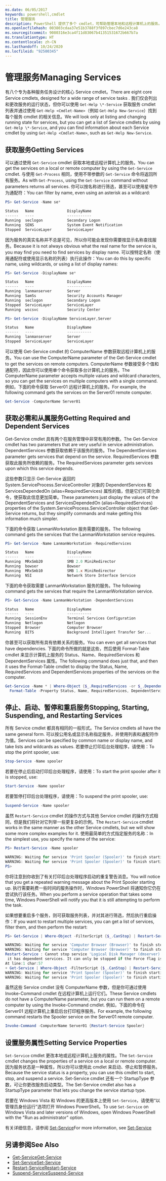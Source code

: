 ```yaml
---
ms.date: 06/05/2017
keywords: powershell,cmdlet
title: 管理服务
description: PowerShell 提供了多个 cmdlet，可帮助管理本地和远程计算机上的服务。
ms.openlocfilehash: 003803cdaa37e51b3788f3f897cbec7d6e243ca8
ms.sourcegitcommit: 9080316e3ca4f11d83067b41351531672b667b7a
ms.translationtype: HT
ms.contentlocale: zh-CN
ms.lasthandoff: 10/24/2020
ms.locfileid: "92500345"
---
```

# <a name="managing-services"></a><span data-ttu-id="f9ff1-104">管理服务</span><span class="sxs-lookup"><span data-stu-id="f9ff1-104">Managing Services</span></span>

<span data-ttu-id="f9ff1-105">有八个专为各种服务任务设计的核心 Service cmdlet。</span><span class="sxs-lookup"><span data-stu-id="f9ff1-105">There are eight core Service cmdlets, designed for a wide range of service tasks .</span></span> <span data-ttu-id="f9ff1-106">我们仅会列出和更改服务的运行状态，但你可以使用 `Get-Help \*-Service` 获取服务 cmdlet 列表并通过使用 `Get-Help <Cmdlet-Name>`（例如 `Get-Help New-Service`）找到每个服务 cmdlet 的相关信息。</span><span class="sxs-lookup"><span data-stu-id="f9ff1-106">We will look only at listing and changing running state for services, but you can get a list of Service cmdlets by using `Get-Help \*-Service`, and you can find information about each Service cmdlet by using `Get-Help <Cmdlet-Name>`, such as `Get-Help New-Service`.</span></span>

## <a name="getting-services"></a><span data-ttu-id="f9ff1-107">获取服务</span><span class="sxs-lookup"><span data-stu-id="f9ff1-107">Getting Services</span></span>

<span data-ttu-id="f9ff1-108">可以通过使用 `Get-Service` cmdlet 获取本地或远程计算机上的服务。</span><span class="sxs-lookup"><span data-stu-id="f9ff1-108">You can get the services on a local or remote computer by using the `Get-Service` cmdlet.</span></span> <span data-ttu-id="f9ff1-109">与使用 `Get-Process` 相同，使用不带参数的 `Get-Service` 命令将返回所有服务。</span><span class="sxs-lookup"><span data-stu-id="f9ff1-109">As with `Get-Process`, using the `Get-Service` command without parameters returns all services.</span></span> <span data-ttu-id="f9ff1-110">你可以按名称进行筛选，甚至可以使用星号作为通配符：</span><span class="sxs-lookup"><span data-stu-id="f9ff1-110">You can filter by name, even using an asterisk as a wildcard:</span></span>

```powershell
PS> Get-Service -Name se*

Status   Name               DisplayName
------   ----               -----------
Running  seclogon           Secondary Logon
Running  SENS               System Event Notification
Stopped  ServiceLayer       ServiceLayer
```

<span data-ttu-id="f9ff1-111">因为服务的真实名称并不总是可见，所以你可能会发现你需要按显示名称查找服务。</span><span class="sxs-lookup"><span data-stu-id="f9ff1-111">Because it is not always obvious what the real name for the service is, you may find you need to find services by display name.</span></span> <span data-ttu-id="f9ff1-112">可以按特定名称（使用通配符或使用显示名称的列表）执行此操作：</span><span class="sxs-lookup"><span data-stu-id="f9ff1-112">You can do this by specific name, using wildcards, or using a list of display names:</span></span>

```powershell
PS> Get-Service -DisplayName se*

Status   Name               DisplayName
------   ----               -----------
Running  lanmanserver       Server
Running  SamSs              Security Accounts Manager
Running  seclogon           Secondary Logon
Stopped  ServiceLayer       ServiceLayer
Running  wscsvc             Security Center

PS> Get-Service -DisplayName ServiceLayer,Server

Status   Name               DisplayName
------   ----               -----------
Running  lanmanserver       Server
Stopped  ServiceLayer       ServiceLayer
```

<span data-ttu-id="f9ff1-113">可以使用 Get-Service cmdlet 的 ComputerName 参数获取远程计算机上的服务。</span><span class="sxs-lookup"><span data-stu-id="f9ff1-113">You can use the ComputerName parameter of the Get-Service cmdlet to get the services on remote computers.</span></span> <span data-ttu-id="f9ff1-114">ComputerName 参数接受多个值和通配符，因此你可以使用单个命令获取多台计算机上的服务。</span><span class="sxs-lookup"><span data-stu-id="f9ff1-114">The ComputerName parameter accepts multiple values and wildcard characters, so you can get the services on multiple computers with a single command.</span></span> <span data-ttu-id="f9ff1-115">例如，下面的命令获取 Server01 远程计算机上的服务。</span><span class="sxs-lookup"><span data-stu-id="f9ff1-115">For example, the following command gets the services on the Server01 remote computer.</span></span>

```powershell
Get-Service -ComputerName Server01
```

## <a name="getting-required-and-dependent-services"></a><span data-ttu-id="f9ff1-116">获取必需和从属服务</span><span class="sxs-lookup"><span data-stu-id="f9ff1-116">Getting Required and Dependent Services</span></span>

<span data-ttu-id="f9ff1-117">Get-Service cmdlet 具有两个在服务管理中非常有用的参数。</span><span class="sxs-lookup"><span data-stu-id="f9ff1-117">The Get-Service cmdlet has two parameters that are very useful in service administration.</span></span> <span data-ttu-id="f9ff1-118">DependentServices 参数获取依赖于该服务的服务。</span><span class="sxs-lookup"><span data-stu-id="f9ff1-118">The DependentServices parameter gets services that depend on the service.</span></span> <span data-ttu-id="f9ff1-119">RequiredServices 参数获取此服务所依赖的服务。</span><span class="sxs-lookup"><span data-stu-id="f9ff1-119">The RequiredServices parameter gets services upon which this service depends.</span></span>

<span data-ttu-id="f9ff1-120">这些参数只显示 Get-Service 返回的 System.ServiceProcess.ServiceController 对象的 DependentServices 和 ServicesDependedOn (alias=RequiredServices) 属性的值，但是它们可简化命令，使获取此信息更加简单。</span><span class="sxs-lookup"><span data-stu-id="f9ff1-120">These parameters just display the values of the DependentServices and ServicesDependedOn (alias=RequiredServices) properties of the System.ServiceProcess.ServiceController object that Get-Service returns, but they simplify commands and make getting this information much simpler.</span></span>

<span data-ttu-id="f9ff1-121">下面的命令获取 LanmanWorkstation 服务需要的服务。</span><span class="sxs-lookup"><span data-stu-id="f9ff1-121">The following command gets the services that the LanmanWorkstation service requires.</span></span>

```powershell
PS> Get-Service -Name LanmanWorkstation -RequiredServices

Status   Name               DisplayName
------   ----               -----------
Running  MRxSmb20           SMB 2.0 MiniRedirector
Running  bowser             Bowser
Running  MRxSmb10           SMB 1.x MiniRedirector
Running  NSI                Network Store Interface Service
```

<span data-ttu-id="f9ff1-122">下面的命令获取需要 LanmanWorkstation 服务的服务。</span><span class="sxs-lookup"><span data-stu-id="f9ff1-122">The following command gets the services that require the LanmanWorkstation service.</span></span>

```powershell
PS> Get-Service -Name LanmanWorkstation -DependentServices

Status   Name               DisplayName
------   ----               -----------
Running  SessionEnv         Terminal Services Configuration
Running  Netlogon           Netlogon
Stopped  Browser            Computer Browser
Running  BITS               Background Intelligent Transfer Ser...
```

<span data-ttu-id="f9ff1-123">你甚至可以获取所有具有依赖关系的服务。</span><span class="sxs-lookup"><span data-stu-id="f9ff1-123">You can even get all services that have dependencies.</span></span> <span data-ttu-id="f9ff1-124">下面的命令所做的就是这些，然后使用 Format-Table cmdlet 来显示计算机上服务的 Status、Name、RequiredServices 和 DependentServices 属性。</span><span class="sxs-lookup"><span data-stu-id="f9ff1-124">The following command does just that, and then it uses the Format-Table cmdlet to display the Status, Name, RequiredServices and DependentServices properties of the services on the computer.</span></span>

```powershell
Get-Service -Name * | Where-Object {$_.RequiredServices -or $_.DependentServices} |
  Format-Table -Property Status, Name, RequiredServices, DependentServices -auto
```

## <a name="stopping-starting-suspending-and-restarting-services"></a><span data-ttu-id="f9ff1-125">停止、启动、暂停和重启服务</span><span class="sxs-lookup"><span data-stu-id="f9ff1-125">Stopping, Starting, Suspending, and Restarting Services</span></span>

<span data-ttu-id="f9ff1-126">所有 Service cmdlet 都具有相同的一般形式。</span><span class="sxs-lookup"><span data-stu-id="f9ff1-126">The Service cmdlets all have the same general form.</span></span> <span data-ttu-id="f9ff1-127">可以按公用名或显示名称指定服务，并使用列表和通配符作为值。</span><span class="sxs-lookup"><span data-stu-id="f9ff1-127">Services can be specified by common name or display name, and take lists and wildcards as values.</span></span> <span data-ttu-id="f9ff1-128">若要停止打印后台处理程序，请使用：</span><span class="sxs-lookup"><span data-stu-id="f9ff1-128">To stop the print spooler, use:</span></span>

```powershell
Stop-Service -Name spooler
```

<span data-ttu-id="f9ff1-129">若要在停止后启动打印后台处理程序，请使用：</span><span class="sxs-lookup"><span data-stu-id="f9ff1-129">To start the print spooler after it is stopped, use:</span></span>

```powershell
Start-Service -Name spooler
```

<span data-ttu-id="f9ff1-130">若要暂停打印后台处理程序，请使用：</span><span class="sxs-lookup"><span data-stu-id="f9ff1-130">To suspend the print spooler, use:</span></span>

```powershell
Suspend-Service -Name spooler
```

<span data-ttu-id="f9ff1-131">虽然 `Restart-Service` cmdlet 的操作方式与其他 Service cmdlet 的操作方式相同，但是我们将针对它列举一些更复杂的示例。</span><span class="sxs-lookup"><span data-stu-id="f9ff1-131">The `Restart-Service` cmdlet works in the same manner as the other Service cmdlets, but we will show some more complex examples for it.</span></span> <span data-ttu-id="f9ff1-132">使用最简单的方式指定服务的名称：</span><span class="sxs-lookup"><span data-stu-id="f9ff1-132">In the simplest use, you specify the name of the service:</span></span>

```powershell
PS> Restart-Service -Name spooler

WARNING: Waiting for service 'Print Spooler (Spooler)' to finish starting...
WARNING: Waiting for service 'Print Spooler (Spooler)' to finish starting...
PS>
```

<span data-ttu-id="f9ff1-133">你将注意到你收到了有关打印后台处理程序启动的重复警告消息。</span><span class="sxs-lookup"><span data-stu-id="f9ff1-133">You will notice that you get a repeated warning message about the Print Spooler starting up.</span></span> <span data-ttu-id="f9ff1-134">执行需要耗费一些时间的服务操作时，Windows PowerShell 将通知你它仍在尝试执行该任务。</span><span class="sxs-lookup"><span data-stu-id="f9ff1-134">When you perform a service operation that takes some time, Windows PowerShell will notify you that it is still attempting to perform the task.</span></span>

<span data-ttu-id="f9ff1-135">如果想要重启多个服务，则可获取服务列表，并对其进行筛选，然后执行重启操作：</span><span class="sxs-lookup"><span data-stu-id="f9ff1-135">If you want to restart multiple services, you can get a list of services, filter them, and then perform the restart:</span></span>

```powershell
PS> Get-Service | Where-Object -FilterScript {$_.CanStop} | Restart-Service

WARNING: Waiting for service 'Computer Browser (Browser)' to finish stopping...
WARNING: Waiting for service 'Computer Browser (Browser)' to finish stopping...
Restart-Service : Cannot stop service 'Logical Disk Manager (dmserver)' because
 it has dependent services. It can only be stopped if the Force flag is set.
At line:1 char:57
+ Get-Service | Where-Object -FilterScript {$_.CanStop} | Restart-Service <<<<
WARNING: Waiting for service 'Print Spooler (Spooler)' to finish starting...
WARNING: Waiting for service 'Print Spooler (Spooler)' to finish starting...
```

<span data-ttu-id="f9ff1-136">虽然这些 Service cmdlet 没有 ComputerName 参数，但是你可通过使用 Invoke-Command cmdlet 在远程计算机上运行它们。</span><span class="sxs-lookup"><span data-stu-id="f9ff1-136">These Service cmdlets do not have a ComputerName parameter, but you can run them on a remote computer by using the Invoke-Command cmdlet.</span></span> <span data-ttu-id="f9ff1-137">例如，下面的命令在 Server01 远程计算机上重启后台打印程序服务。</span><span class="sxs-lookup"><span data-stu-id="f9ff1-137">For example, the following command restarts the Spooler service on the Server01 remote computer.</span></span>

```powershell
Invoke-Command -ComputerName Server01 {Restart-Service Spooler}
```

## <a name="setting-service-properties"></a><span data-ttu-id="f9ff1-138">设置服务属性</span><span class="sxs-lookup"><span data-stu-id="f9ff1-138">Setting Service Properties</span></span>

<span data-ttu-id="f9ff1-139">`Set-Service` cmdlet 更改本地或远程计算机上服务的属性。</span><span class="sxs-lookup"><span data-stu-id="f9ff1-139">The `Set-Service` cmdlet changes the properties of a service on a local or remote computer.</span></span> <span data-ttu-id="f9ff1-140">因为服务状态是一种属性，所以你可以使用此 cmdlet 来启动、停止和暂停服务。</span><span class="sxs-lookup"><span data-stu-id="f9ff1-140">Because the service status is a property, you can use this cmdlet to start, stop, and suspend a service.</span></span>
<span data-ttu-id="f9ff1-141">Set-Service cmdlet 还有一个 StartupType 参数，可让你更改服务启动类型。</span><span class="sxs-lookup"><span data-stu-id="f9ff1-141">The Set-Service cmdlet also has a StartupType parameter that lets you change the service startup type.</span></span>

<span data-ttu-id="f9ff1-142">若要在 Windows Vista 和 Windows 的更高版本上使用 `Set-Service`，请使用“以管理员身份运行”选项打开 Windows PowerShell。</span><span class="sxs-lookup"><span data-stu-id="f9ff1-142">To use `Set-Service` on Windows Vista and later versions of Windows, open Windows PowerShell with the "Run as administrator" option.</span></span>

<span data-ttu-id="f9ff1-143">有关详细信息，请参阅 [Set-Service](/powershell/module/Microsoft.PowerShell.Management/set-service)</span><span class="sxs-lookup"><span data-stu-id="f9ff1-143">For more information, see [Set-Service](/powershell/module/Microsoft.PowerShell.Management/set-service)</span></span>

## <a name="see-also"></a><span data-ttu-id="f9ff1-144">另请参阅</span><span class="sxs-lookup"><span data-stu-id="f9ff1-144">See Also</span></span>

- [<span data-ttu-id="f9ff1-145">Get-Service</span><span class="sxs-lookup"><span data-stu-id="f9ff1-145">Get-Service</span></span>](/powershell/module/Microsoft.PowerShell.Management/get-service)
- [<span data-ttu-id="f9ff1-146">Set-Service</span><span class="sxs-lookup"><span data-stu-id="f9ff1-146">Set-Service</span></span>](/powershell/module/Microsoft.PowerShell.Management/set-service)
- [<span data-ttu-id="f9ff1-147">Restart-Service</span><span class="sxs-lookup"><span data-stu-id="f9ff1-147">Restart-Service</span></span>](/powershell/module/Microsoft.PowerShell.Management/restart-service)
- [<span data-ttu-id="f9ff1-148">Suspend-Service</span><span class="sxs-lookup"><span data-stu-id="f9ff1-148">Suspend-Service</span></span>](/powershell/module/Microsoft.PowerShell.Management/suspend-service)
